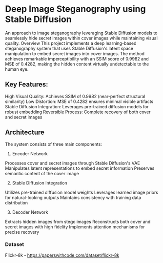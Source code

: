 # Deep Image Steganography using Stable Diffusion
An approach to image steganography leveraging Stable Diffusion models to seamlessly hide secret images within cover images while maintaining visual quality.
Overview
This project implements a deep learning-based steganography system that uses Stable Diffusion's latent space manipulation to embed secret images into cover images. The method achieves remarkable imperceptibility with an SSIM score of 0.9982 and MSE of 0.4282, making the hidden content virtually undetectable to the human eye.


## Key Features:

High Visual Quality: Achieves SSIM of 0.9982 (near-perfect structural similarity)
Low Distortion: MSE of 0.4282 ensures minimal visible artifacts
Stable Diffusion Integration: Leverages pre-trained diffusion models for robust embedding
Reversible Process: Complete recovery of both cover and secret images


## Architecture

The system consists of three main components:
1. Encoder Network

Processes cover and secret images through Stable Diffusion's VAE
Manipulates latent representations to embed secret information
Preserves semantic content of the cover image

2. Stable Diffusion Integration

Utilizes pre-trained diffusion model weights
Leverages learned image priors for natural-looking outputs
Maintains consistency with training data distribution

3. Decoder Network

Extracts hidden images from stego images
Reconstructs both cover and secret images with high fidelity
Implements attention mechanisms for precise recovery

### Dataset
Flickr-8k - https://paperswithcode.com/dataset/flickr-8k
